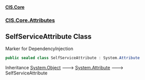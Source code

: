 #### [CIS.Core](index.md 'index')
### [CIS.Core.Attributes](CIS.Core.Attributes.md 'CIS.Core.Attributes')

## SelfServiceAttribute Class

Marker for DependencyInjection

```csharp
public sealed class SelfServiceAttribute : System.Attribute
```

Inheritance [System.Object](https://docs.microsoft.com/en-us/dotnet/api/System.Object 'System.Object') &#129106; [System.Attribute](https://docs.microsoft.com/en-us/dotnet/api/System.Attribute 'System.Attribute') &#129106; SelfServiceAttribute